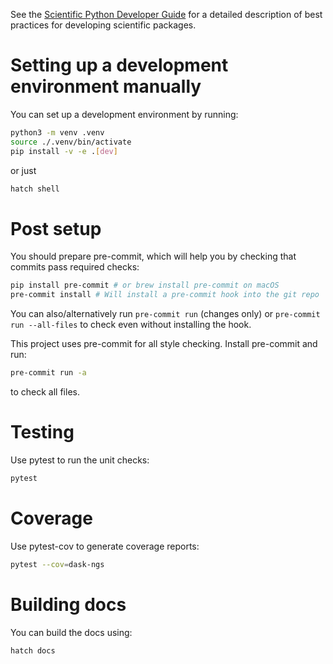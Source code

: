 See the [Scientific Python Developer Guide][spc-dev-intro] for a detailed
description of best practices for developing scientific packages.

[spc-dev-intro]: https://scientific-python-cookie.readthedocs.io/guide/intro

# Setting up a development environment manually

You can set up a development environment by running:

```bash
python3 -m venv .venv
source ./.venv/bin/activate
pip install -v -e .[dev]
```

or just

```bash
hatch shell
```

# Post setup

You should prepare pre-commit, which will help you by checking that commits pass
required checks:

```bash
pip install pre-commit # or brew install pre-commit on macOS
pre-commit install # Will install a pre-commit hook into the git repo
```

You can also/alternatively run `pre-commit run` (changes only) or
`pre-commit run --all-files` to check even without installing the hook.

This project uses pre-commit for all style checking. Install pre-commit and run:

```bash
pre-commit run -a
```

to check all files.

# Testing

Use pytest to run the unit checks:

```bash
pytest
```

# Coverage

Use pytest-cov to generate coverage reports:

```bash
pytest --cov=dask-ngs
```

# Building docs

You can build the docs using:

```bash
hatch docs
```
